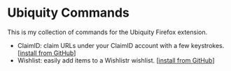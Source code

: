 Ubiquity Commands
===========

This is my collection of commands for the Ubiquity Firefox extension.

- ClaimID: claim URLs under your ClaimID account with a few keystrokes. [[install from GitHub](http://jasonkarns.github.com/ubiquitycommands/claimid/)]
- Wishlist: easily add items to a Wishlistr wishlist. [[install from GitHub](http://jasonkarns.github.com/ubiquitycommands/wishlistr/)]
